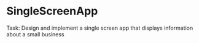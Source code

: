 # SingleScreenApp
Task: Design and implement a single screen app that displays information about a small business
